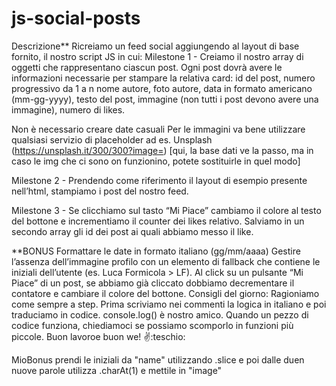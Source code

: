 # js-social-posts
Descrizione**
Ricreiamo un feed social aggiungendo al layout di base fornito, il nostro script JS in cui:
Milestone 1 -
 Creiamo il nostro array di oggetti che rappresentano ciascun post. Ogni post dovrà avere le informazioni necessarie per stampare la relativa card:
id del post, numero progressivo da 1 a n
nome autore,
foto autore,
data in formato americano (mm-gg-yyyy),
testo del post,
immagine (non tutti i post devono avere una immagine),
numero di likes.
<!-- OK -->

Non è necessario creare date casuali 
Per le immagini va bene utilizzare qualsiasi servizio di placeholder ad es. Unsplash (https://unsplash.it/300/300?image=<id>)
[qui, la base dati ve la passo, ma in caso le img che ci sono on funzionino, potete sostituirle in quel modo]
<!-- OK -->


Milestone 2 -
Prendendo come riferimento il layout di esempio presente nell’html, stampiamo i post del nostro feed.
<!-- OK -->


Milestone 3 -
Se clicchiamo sul tasto “Mi Piace” cambiamo il colore al testo del bottone e incrementiamo il counter dei likes relativo. Salviamo in un secondo array gli id dei post ai quali abbiamo messo il like.


**BONUS
Formattare le date in formato italiano (gg/mm/aaaa)
Gestire l’assenza dell’immagine profilo con un elemento di fallback che contiene le iniziali dell’utente (es. Luca Formicola > LF).
Al click su un pulsante “Mi Piace” di un post, se abbiamo già cliccato dobbiamo decrementare il contatore e cambiare il colore del bottone.
Consigli del giorno:
Ragioniamo come sempre a step. Prima scriviamo nei commenti la logica in italiano e poi traduciamo in codice. console.log() è nostro amico. Quando un pezzo di codice funziona, chiediamoci se possiamo scomporlo in funzioni più piccole.
Buon lavoroe buon we!  :v::teschio:


MioBonus 
prendi le iniziali da "name" utilizzando .slice e poi dalle duen nuove parole utilizza .charAt(1) e mettile in "image"